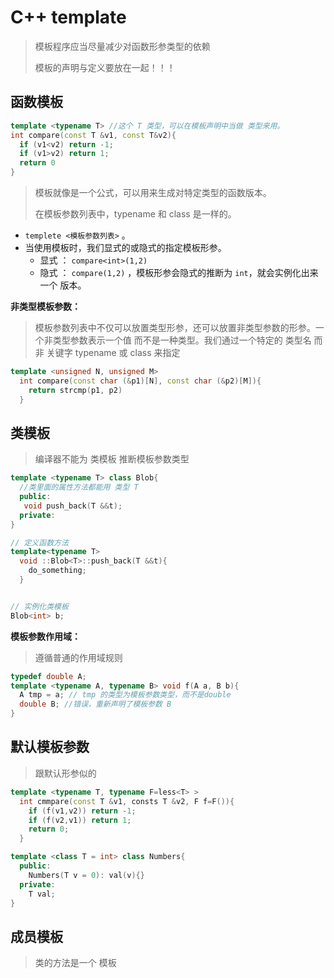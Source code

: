 # C++ template



> 模板程序应当尽量减少对函数形参类型的依赖
>
> 模板的声明与定义要放在一起！！！



## 函数模板

```c++
template <typename T> //这个 T 类型，可以在模板声明中当做 类型来用。
int compare(const T &v1, const T&v2){
  if (v1<v2) return -1;
  if (v1>v2) return 1;
  return 0
}
```

> 模板就像是一个公式，可以用来生成对特定类型的函数版本。
>
> 在模板参数列表中，typename 和 class 是一样的。



* `templete <模板参数列表>` 。
* 当使用模板时，我们显式的或隐式的指定模板形参。
  * 显式 ： `compare<int>(1,2)` 
  * 隐式 ： `compare(1,2)` ，模板形参会隐式的推断为 `int`，就会实例化出来一个 版本。



**非类型模板参数：** 

> 模板参数列表中不仅可以放置类型形参，还可以放置非类型参数的形参。一个非类型参数表示一个值 而不是一种类型。我们通过一个特定的 类型名 而非 关键字 typename 或 class 来指定

```c++
template <unsigned N, unsigned M>
  int compare(const char (&p1)[N], const char (&p2)[M]){
    return strcmp(p1, p2)
  }
```



## 类模板

> 编译器不能为 类模板 推断模板参数类型

```c++
template <typename T> class Blob{
  //类里面的属性方法都能用 类型 T
  public:
   void push_back(T &&t);
  private:
}

// 定义函数方法
template<typename T>
  void ::Blob<T>::push_back(T &&t){
    do_something;
  }


// 实例化类模板
Blob<int> b;
```



**模板参数作用域：**

> 遵循普通的作用域规则

```c++
typedef double A;
template <typename A, typename B> void f(A a, B b){
  A tmp = a; // tmp 的类型为模板参数类型，而不是double
  double B; //错误，重新声明了模板参数 B
}
```





## 默认模板参数

> 跟默认形参似的

```c++
template <typename T, typename F=less<T> >
  int cmmpare(const T &v1, consts T &v2, F f=F()){
    if (f(v1,v2)) return -1;
    if (f(v2,v1)) return 1;
    return 0;
  }

template <class T = int> class Numbers{
  public:
    Numbers(T v = 0): val(v){}
  private:
    T val;
}
```



## 成员模板

> 类的方法是一个 模板

